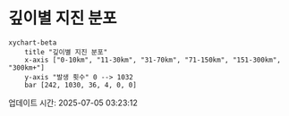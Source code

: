 # 깊이별 지진 분포

```mermaid
xychart-beta
    title "깊이별 지진 분포"
    x-axis ["0-10km", "11-30km", "31-70km", "71-150km", "151-300km", "300km+"]
    y-axis "발생 횟수" 0 --> 1032
    bar [242, 1030, 36, 4, 0, 0]
```

업데이트 시간: 2025-07-05 03:23:12
